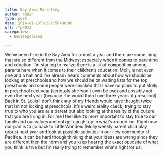 ```yaml
---
title: Bay Area Parenting
author: robin
type: post
date: 2014-01-20T18:22:50+00:00
url: /?p=921
categories:
  - Uncategorized

---
```

We&#8217;ve been here in the Bay Area for almost a year and there are some thing that are so different from the Midwest especially when it comes to parenting and eduction. I&#8217;m starting to realize there is a lot of competition among parents here when it comes to their children&#8217;s education. Molly is not even one and a half and I&#8217;ve already heard comments about how we should be looking at preschools and how we should be on waiting lists for the top preschools and some people were shocked that I have no plans to put Molly in preschool next year (seriously she won&#8217;t even be two) and possibly not even the next year (because she would then have three years of preschool). Back in St. Louis I don&#8217;t think any of my friends would have thought twice that I&#8217;m not looking at preschools. It&#8217;s a weird reality check, trying to stay true to who you are as a parent but also looking at the reality of the culture that you are living in. For me I feel like it&#8217;s more important to stay true to our family and our values and not get caught up in what&#8217;s around me. Right now our plan is to go back to Little Wonders (Molly weekly parent child play group) next year and look at possible activities in our new community of Pacifica. It can be hard though thinking that your ideas are wrong since they are different then the norm and you keep hearing the exact opposite of what you think is true but I&#8217;m really trying to remember what&#8217;s right for us.